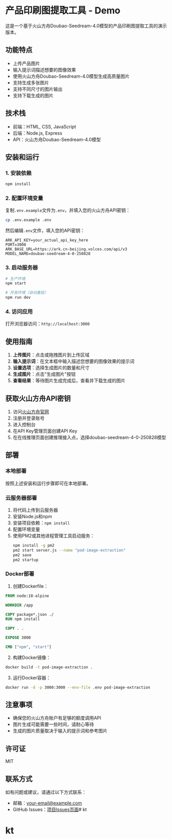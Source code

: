 # 产品印刷图提取工具 - Demo

这是一个基于火山方舟Doubao-Seedream-4.0模型的产品印刷图提取工具的演示版本。

## 功能特点

- 上传产品图片
- 输入提示词描述想要的图像效果
- 使用火山方舟Doubao-Seedream-4.0模型生成高质量图片
- 支持生成多张图片
- 支持不同尺寸的图片输出
- 支持下载生成的图片

## 技术栈

- 前端：HTML, CSS, JavaScript
- 后端：Node.js, Express
- API：火山方舟Doubao-Seedream-4.0模型

## 安装和运行

### 1. 安装依赖

```bash
npm install
```

### 2. 配置环境变量

复制`.env.example`文件为`.env`，并填入您的火山方舟API密钥：

```bash
cp .env.example .env
```

然后编辑`.env`文件，填入您的API密钥：

```
ARK_API_KEY=your_actual_api_key_here
PORT=3000
ARK_BASE_URL=https://ark.cn-beijing.volces.com/api/v3
MODEL_NAME=doubao-seedream-4-0-250828
```

### 3. 启动服务器

```bash
# 生产环境
npm start

# 开发环境（自动重启）
npm run dev
```

### 4. 访问应用

打开浏览器访问：`http://localhost:3000`

## 使用指南

1. **上传图片**：点击或拖拽图片到上传区域
2. **输入提示词**：在文本框中输入描述您想要的图像效果的提示词
3. **设置选项**：选择生成图片的数量和尺寸
4. **生成图片**：点击"生成图片"按钮
5. **查看结果**：等待图片生成完成后，查看并下载生成的图片

## 获取火山方舟API密钥

1. 访问[火山方舟官网](https://www.volcengine.com/)
2. 注册并登录账号
3. 进入控制台
4. 在API Key管理页面创建API Key
5. 在在线推理页面创建推理接入点，选择doubao-seedream-4-0-250828模型

## 部署

### 本地部署

按照上述安装和运行步骤即可在本地部署。

### 云服务器部署

1. 将代码上传到云服务器
2. 安装Node.js和npm
3. 安装项目依赖：`npm install`
4. 配置环境变量
5. 使用PM2或其他进程管理工具启动服务：
   ```bash
   npm install -g pm2
   pm2 start server.js --name "pod-image-extraction"
   pm2 save
   pm2 startup
   ```

### Docker部署

1. 创建Dockerfile：

```dockerfile
FROM node:18-alpine

WORKDIR /app

COPY package*.json ./
RUN npm install

COPY . .

EXPOSE 3000

CMD ["npm", "start"]
```

2. 构建Docker镜像：

```bash
docker build -t pod-image-extraction .
```

3. 运行Docker容器：

```bash
docker run -d -p 3000:3000 --env-file .env pod-image-extraction
```

## 注意事项

- 确保您的火山方舟账户有足够的额度调用API
- 图片生成可能需要一些时间，请耐心等待
- 生成的图片质量取决于输入的提示词和参考图片

## 许可证

MIT

## 联系方式

如有问题或建议，请通过以下方式联系：

- 邮箱：your-email@example.com
- GitHub Issues：[项目Issues页面](https://github.com/yourusername/pod-image-extraction/issues)# kt
# kt
